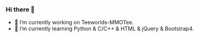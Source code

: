 ### Hi there 👋

<!--
**Ninecloud2077/Ninecloud2077** is a ✨ _special_ ✨ repository because its `README.md` (this file) appears on your GitHub profile.

Here are some ideas to get you started:
- 👯 I’m looking to collaborate on ...
- 🤔 I’m looking for help with ...
- 💬 Ask me about ...
- 📫 How to reach me: ...
- 😄 Pronouns: ...
- ⚡ Fun fact: ...
-->

- 🔭 I’m currently working on Teeworlds-MMOTee.
- 🌱 I’m currently learning Python & C/C++ & HTML & jQuery & Bootstrap4.
